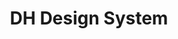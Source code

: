 ---
title: "DH Design System"
heroImage: "/assets/proyectos/dh-ds/hero-dh-ds.png"
logo: "/assets/proyectos/dh-ds/dh-ds-logo.svg"

# Información del proyecto
objective: "Crear un Design System multiplataforma que sirviera de referencia para todos los equipos de la compañía."
role: "Design System Designer"
duration: "6 meses aproximadamente."
team: "1 Design System Designer"

# Proceso del proyecto
process:
  title: "Metodología y proceso de trabajo"
  content: "El proyecto comenzó con una auditoría de productos existentes para detectar inconsistencias visuales, duplicidades y necesidades comunes de los equipos. A partir de ese análisis definimos una hoja de ruta centrada en crear un sistema robusto y escalable.\nTrabajamos de forma iterativa: primero definimos la arquitectura de tokens (colores, tipografía, espaciados) como base flexible, fácil de actualizar y extender. Después construimos componentes clave en Figma, documentándolos con guías de uso y buenas prácticas.\nEn paralelo, desarrollamos los mismos componentes en código, asegurando que diseño y desarrollo trabajaran en espejo. Esto nos permitió validar que los tokens y componentes funcionaban igual en entornos reales, reduciendo errores y acelerando la adopción."

# Retos del proyecto
challenges:
  title: "Retos del proyecto"
  items:
    - title: "Generar una arquitectura de tokens fácil de personalizar y escalable"
      layout: "image-left"
      image: "/assets/proyectos/dh-ds/colores.png"
      content: "Uno de los mayores retos fue crear una base sólida de design tokens que pudiera adaptarse a los diferentes productos de la compañía sin perder coherencia. Los equipos necesitaban flexibilidad para personalizar elementos como colores, tipografía o espaciados, pero al mismo tiempo era crucial mantener una estructura común que facilitara la escalabilidad.\n\nDefinimos una arquitectura clara y jerárquica, con tokens base reutilizables que podían modificarse según las necesidades de cada producto. Además, trabajamos estrechamente con los equipos de desarrollo para asegurarnos de que la implementación en código reflejara exactamente lo diseñado en Figma. Esta estructura permitió que el sistema fuera fácil de mantener y preparar al equipo para futuras evoluciones."
      
    - title: "Unir diseño y desarrollo"
      layout: "image-right"
      image: "/assets/proyectos/dh-ds/dev.png"
      content: "Otro reto importante fue alinear los entregables de diseño y desarrollo en un mismo lenguaje. En el pasado, cada equipo trabajaba con criterios distintos, lo que generaba inconsistencias y retrabajo.\n\nPara resolverlo, creamos librerías compartidas en Figma y las sincronizamos con los componentes desarrollados en código. Así conseguimos que ambos mundos trabajaran sobre la misma base, con componentes idénticos y reglas de comportamiento bien documentadas. Esta integración evitó divergencias y permitió a los diseñadores entregar flujos completos con la confianza de que serían replicados fielmente en producción."
      
    - title: "Facilitar el trabajo del equipo de diseño"
      layout: "image-left"
      image: "/assets/proyectos/dh-ds/equipo.png"
      content: "Finalmente, uno de los mayores desafíos fue conseguir los recursos necesarios para dedicar tiempo completo al proyecto. Al inicio, el Design System se veía como un “extra” y no como una inversión estratégica.\n\nPreparamos un caso de negocio mostrando inconsistencias reales entre productos, duplicación de esfuerzos y ejemplos de cómo un sistema unificado podría ahorrar tiempo y dinero. También presentamos un prototipo funcional que ilustraba el impacto en velocidad y calidad. Gracias a este trabajo conseguimos el apoyo de dirección y el presupuesto para seguir desarrollando y escalando el Design System."
      
    - title: "Conseguir el presupuesto para trabajar en el proyecto"
      layout: "text-only"
      content: "Finalmente, uno de los mayores desafíos fue conseguir los recursos necesarios para dedicar tiempo completo al proyecto. Al inicio, el Design System se veía como un “extra” y no como una inversión estratégica.\n\nPreparamos un caso de negocio mostrando inconsistencias reales entre productos, duplicación de esfuerzos y ejemplos de cómo un sistema unificado podría ahorrar tiempo y dinero. También presentamos un prototipo funcional que ilustraba el impacto en velocidad y calidad. Gracias a este trabajo conseguimos el apoyo de dirección y el presupuesto para seguir desarrollando y escalando el Design System."

# Proyectos relacionados  
relatedProjects: ["dh-retail-app", "bayn"]

# SEO
description: "Sistema de diseño completo y escalable que unifica la experiencia visual across todos los productos digitales de la empresa."
publishDate: 2023-05-15
featured: true
protected: false
order: 4
---